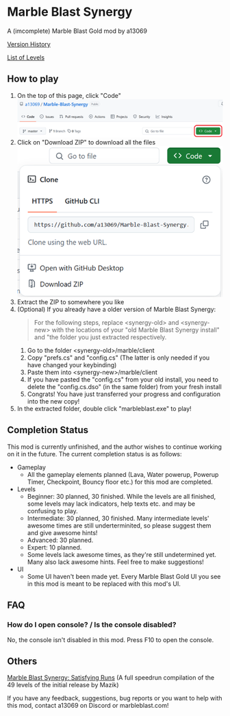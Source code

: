 # Marble Blast Synergy
A (imcomplete) Marble Blast Gold mod by a13069

[Version History](https://github.com/a13069/Marble-Blast-Synergy/blob/master/versions.md)

[List of Levels](https://github.com/a13069/Marble-Blast-Synergy/blob/master/level_index.md)

## How to play
1. On the top of this page, click "Code"
![step1](https://github.com/a13069/Marble-Blast-Synergy/blob/master/howto1.png)
2. Click on "Download ZIP" to download all the files
![step2](https://github.com/a13069/Marble-Blast-Synergy/blob/master/howto2.png)
3. Extract the ZIP to somewhere you like
4. (Optional) If you already have a older version of Marble Blast Synergy:
    >For the following steps, replace \<synergy-old> and \<synergy-new> with the locations of your "old Marble Blast Synergy install" and "the folder you just extracted respectively.
    1. Go to the folder \<synergy-old>/marble/client
    2. Copy "prefs.cs" and "config.cs" (The latter is only needed if you have changed your keybinding)
    3. Paste them into \<synergy-new>/marble/client
    4. If you have pasted the "config.cs" from your old install, you need to delete the "config.cs.dso" (in the same folder) from your fresh install
    4. Congrats! You have just transferred your progress and configuration into the new copy!
5. In the extracted folder, double click "marbleblast.exe" to play!

## Completion Status
This mod is currently unfinished, and the author wishes to continue working on it in the future. The current completion status is as follows:
- Gameplay
    - All the gameplay elements planned (Lava, Water powerup, Powerup Timer, Checkpoint, Bouncy floor etc.) for this mod are completed.
- Levels
    - Beginner: 30 planned, 30 finished. While the levels are all finished, some levels may lack indicators, help texts etc. and may be confusing to play.
    - Intermediate: 30 planned, 30 finished. Many intermediate levels' awesome times are still underterminited, so please suggest them and give awesome hints! 
    - Advanced: 30 planned.
    - Expert: 10 planned.
    - Some levels lack awesome times, as they're still undetermined yet. Many also lack awesome hints. Feel free to make suggestions!
- UI
    - Some UI haven't been made yet. Every Marble Blast Gold UI you see in this mod is meant to be replaced with this mod's UI.

## FAQ
### How do I open console? / Is the console disabled?
No, the console isn't disabled in this mod. Press F10 to open the console.

## Others
[Marble Blast Synergy: Satisfying Runs](https://www.youtube.com/watch?v=DvRexvnXPZg) (A full speedrun compilation of the 49 levels of the initial release by Mazik)

If you have any feedback, suggestions, bug reports or you want to help with this mod, contact a13069 on Discord or marbleblast.com!

